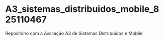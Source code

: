 # A3_sistemas_distribuidos_mobile_825110467
Repositório com a Avaliação A3 de Sistemas Distribuídos e Mobile
